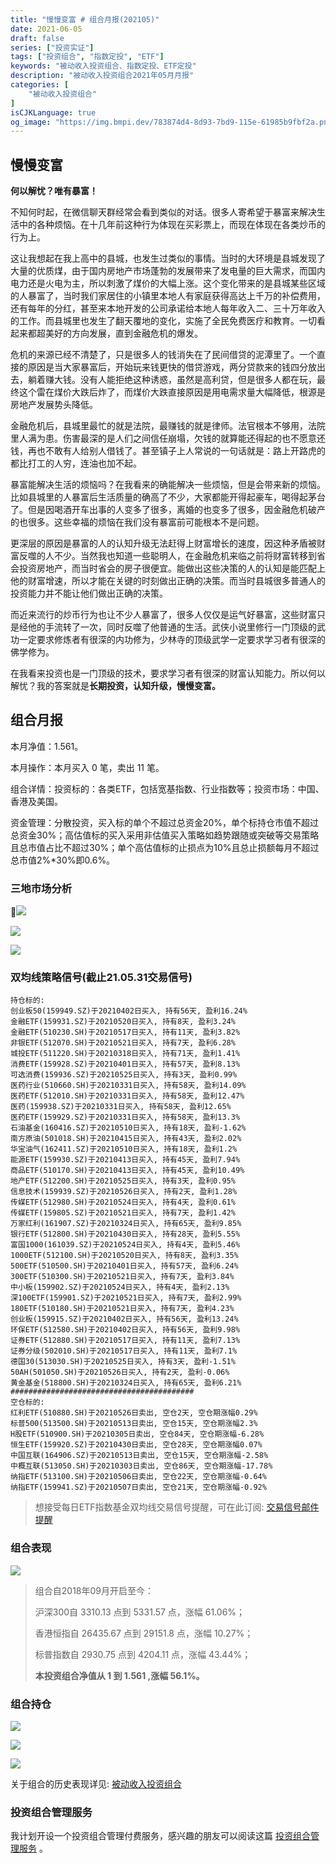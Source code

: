 ```yaml
---
title: "慢慢变富 # 组合月报(202105)"
date: 2021-06-05
draft: false
series: ["投资实证"]
tags: ["投资组合", "指数定投", "ETF"]
keywords: "被动收入投资组合、指数定投、ETF定投"
description: "被动收入投资组合2021年05月月报"
categories: [
    "被动收入投资组合"
]
isCJKLanguage: true
og_image: "https://img.bmpi.dev/783874d4-8d93-7bd9-115e-61985b9fbf2a.png"
---
```


## 慢慢变富

**何以解忧？唯有暴富！**

不知何时起，在微信聊天群经常会看到类似的对话。很多人寄希望于暴富来解决生活中的各种烦恼。在十几年前这种行为体现在买彩票上，而现在体现在各类炒币的行为上。

这让我想起在我上高中的县城，也发生过类似的事情。当时的大环境是县城发现了大量的优质煤，由于国内房地产市场蓬勃的发展带来了发电量的巨大需求，而国内电力还是火电为主，所以刺激了煤价的大幅上涨。这个变化带来的是县城某些区域的人暴富了，当时我们家居住的小镇里本地人有家庭获得高达上千万的补偿费用，还有每年的分红，甚至来本地开发的公司承诺给本地人每年收入二、三十万年收入的工作。而县城里也发生了翻天覆地的变化，实施了全民免费医疗和教育。一切看起来都超美好的方向发展，直到金融危机的爆发。

危机的来源已经不清楚了，只是很多人的钱消失在了民间借贷的泥潭里了。一个直接的原因是当大家暴富后，开始玩来钱更快的借贷游戏，两分贷款来的钱四分放出去，躺着赚大钱。没有人能拒绝这种诱惑，虽然是高利贷，但是很多人都在玩，最终这个雷在煤价大跌后炸了，而煤价大跌直接原因是用电需求量大幅降低，根源是房地产发展势头降低。

金融危机后，县城里最忙的就是法院，最赚钱的就是律师。法官根本不够用，法院里人满为患。伤害最深的是人们之间信任崩塌，欠钱的就算能还得起的也不愿意还钱，再也不敢有人给别人借钱了。甚至镇子上人常说的一句话就是：路上开路虎的都比打工的人穷，连油也加不起。

暴富能解决生活的烦恼吗？在我看来的确能解决一些烦恼，但是会带来新的烦恼。比如县城里的人暴富后生活质量的确高了不少，大家都能开得起豪车，喝得起茅台了。但是因喝酒开车出事的人变多了很多，离婚的也变多了很多，因金融危机破产的也很多。这些幸福的烦恼在我们没有暴富前可能根本不是问题。

更深层的原因是暴富的人的认知升级无法赶得上财富增长的速度，因这种矛盾被财富反噬的人不少。当然我也知道一些聪明人，在金融危机来临之前将财富转移到省会投资房地产，而当时省会的房子很便宜。能做出这些决策的人的认知是能匹配上他的财富增速，所以才能在关键的时刻做出正确的决策。而当时县城很多普通人的投资能力并不能让他们做出正确的决策。

而近来流行的炒币行为也让不少人暴富了，很多人仅仅是运气好暴富，这些财富只是经他的手流转了一次，同时反噬了他普通的生活。武侠小说里修行一门顶级的武功一定要求修炼者有很深的内功修为，少林寺的顶级武学一定要求学习者有很深的佛学修为。

在我看来投资也是一门顶级的技术，要求学习者有很深的财富认知能力。所以何以解忧？我的答案就是**长期投资，认知升级，慢慢变富。**
## 组合月报

本月净值：1.561。

本月操作：本月买入 0 笔，卖出 11 笔。

组合详情：投资标的：各类ETF，包括宽基指数、行业指数等；投资市场：中国、香港及美国。

资金管理：分散投资，买入标的单个不超过总资金20%，单个标持仓市值不超过总资金30%；高估值标的买入采用非估值买入策略如趋势跟随或突破等交易策略且总市值占比不超过30%；单个高估值标的止损点为10%且总止损额每月不超过总市值2%*30%即0.6%。

### 三地市场分析

![](https://img.bmpi.dev/aa186ffd-6dbf-53ac-ea3d-f63c01871def.png)

![](https://img.bmpi.dev/2ba383bc-e383-5645-672d-aa91e8bd2e28.png)

![](https://img.bmpi.dev/713b953d-1c50-7b5a-3a12-ae30af082823.png)

### 双均线策略信号(截止21.05.31交易信号)

```text
持仓标的:
创业板50(159949.SZ)于20210402日买入, 持有56天, 盈利16.24%
金融ETF(159931.SZ)于20210520日买入, 持有8天, 盈利3.24%
金融ETF(510230.SH)于20210517日买入, 持有11天, 盈利3.82%
非银ETF(512070.SH)于20210521日买入, 持有7天, 盈利6.28%
城投ETF(511220.SH)于20210318日买入, 持有71天, 盈利1.41%
消费ETF(159928.SZ)于20210401日买入, 持有57天, 盈利8.13%
可选消费(159936.SZ)于20210525日买入, 持有3天, 盈利0.99%
医药行业(510660.SH)于20210331日买入, 持有58天, 盈利14.09%
医药ETF(512010.SH)于20210331日买入, 持有58天, 盈利12.47%
医药(159938.SZ)于20210331日买入, 持有58天, 盈利12.65%
医药ETF(159929.SZ)于20210331日买入, 持有58天, 盈利13.3%
石油基金(160416.SZ)于20210510日买入, 持有18天, 盈利-1.62%
南方原油(501018.SH)于20210415日买入, 持有43天, 盈利2.02%
华宝油气(162411.SZ)于20210510日买入, 持有18天, 盈利1.2%
能源ETF(159930.SZ)于20210413日买入, 持有45天, 盈利7.94%
商品ETF(510170.SH)于20210413日买入, 持有45天, 盈利10.49%
地产ETF(512200.SH)于20210525日买入, 持有3天, 盈利0.95%
信息技术(159939.SZ)于20210526日买入, 持有2天, 盈利1.28%
传媒ETF(512980.SH)于20210524日买入, 持有4天, 盈利0.61%
传媒ETF(159805.SZ)于20210521日买入, 持有7天, 盈利1.42%
万家红利(161907.SZ)于20210324日买入, 持有65天, 盈利9.85%
银行ETF(512800.SH)于20210430日买入, 持有28天, 盈利5.55%
富国1000(161039.SZ)于20210524日买入, 持有4天, 盈利5.46%
1000ETF(512100.SH)于20210520日买入, 持有8天, 盈利3.35%
500ETF(510500.SH)于20210401日买入, 持有57天, 盈利6.24%
300ETF(510300.SH)于20210521日买入, 持有7天, 盈利3.84%
中小板(159902.SZ)于20210524日买入, 持有4天, 盈利2.13%
深100ETF(159901.SZ)于20210521日买入, 持有7天, 盈利2.99%
180ETF(510180.SH)于20210521日买入, 持有7天, 盈利4.23%
创业板(159915.SZ)于20210402日买入, 持有56天, 盈利13.24%
环保ETF(512580.SH)于20210402日买入, 持有56天, 盈利9.98%
证券ETF(512880.SH)于20210517日买入, 持有11天, 盈利7.13%
证券分级(502010.SH)于20210517日买入, 持有11天, 盈利7.1%
德国30(513030.SH)于20210525日买入, 持有3天, 盈利-1.51%
50AH(501050.SH)于20210526日买入, 持有2天, 盈利-0.06%
黄金基金(518800.SH)于20210324日买入, 持有65天, 盈利6.21%
#########################################
空仓标的:
红利ETF(510880.SH)于20210526日卖出, 空仓2天, 空仓期涨幅0.29%
标普500(513500.SH)于20210513日卖出, 空仓15天, 空仓期涨幅2.3%
H股ETF(510900.SH)于20210305日卖出, 空仓84天, 空仓期涨幅-6.28%
恒生ETF(159920.SZ)于20210430日卖出, 空仓28天, 空仓期涨幅0.07%
中国互联(164906.SZ)于20210513日卖出, 空仓15天, 空仓期涨幅-2.58%
中概互联(513050.SH)于20210303日卖出, 空仓86天, 空仓期涨幅-17.78%
纳指ETF(513100.SH)于20210506日卖出, 空仓22天, 空仓期涨幅-0.64%
纳指ETF(159941.SZ)于20210507日卖出, 空仓21天, 空仓期涨幅-0.92%
```

> 想接受每日ETF指数基金双均线交易信号提醒，可在此订阅: [交易信号邮件提醒](https://www.myinvestpilot.com/)

### 组合表现

![](https://img.bmpi.dev/783874d4-8d93-7bd9-115e-61985b9fbf2a.png)

> 组合自2018年09月开启至今：
> 
> 沪深300自 3310.13 点到 5331.57 点，涨幅 61.06%；
> 
> 香港恒指自 26435.67 点到 29151.8 点，涨幅 10.27%；
> 
> 标普指数自 2930.75 点到 4204.11 点，涨幅 43.44%；
> 
> **本投资组合净值从 1 到 1.561 ,涨幅 56.1%。**
### 组合持仓


![](https://img.bmpi.dev/dd38a8f2-df24-79f7-3b14-9269936ad60d.png)

![](https://img.bmpi.dev/a88ea96a-1598-8b89-e5ec-6e00512c4071.png)

![](https://img.bmpi.dev/31deec30-886e-8358-0619-10f2b471262a.png)

关于组合的历史表现详见: [被动收入投资组合](https://www.notion.so/mdw/e0ed086e701a4d0aaa4839d2c7aa62ea)

### 投资组合管理服务

我计划开设一个投资组合管理付费服务，感兴趣的朋友可以阅读这篇 [投资组合管理服务](/invest/) 。
